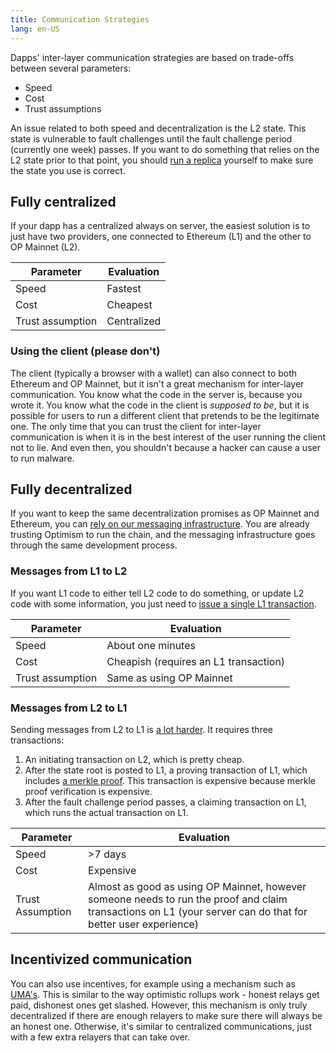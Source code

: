 ```yaml
---
title: Communication Strategies
lang: en-US
---
```


Dapps' inter-layer communication strategies are based on trade-offs between several parameters:

- Speed
- Cost
- Trust assumptions

An issue related to both speed and decentralization is the L2 state.
This state is vulnerable to fault challenges until the fault challenge period (currently one week) passes.
If you want to do something that relies on the L2 state prior to that point, you should [run a replica](../build/run-a-node.md) yourself to make sure the state you use is correct.



## Fully centralized

If your dapp has a centralized always on server, the easiest solution is to just have two providers, one connected to Ethereum (L1) and the other to OP Mainnet (L2).

| Parameter         | Evaluation |
| - | - |
| Speed             | Fastest
| Cost              | Cheapest
| Trust assumption  | Centralized


### Using the client (please don't)

The client (typically a browser with a wallet) can also connect to both Ethereum and OP Mainnet, but it isn't a great mechanism for inter-layer communication.
You know what the code in the server is, because you wrote it.
You know what the code in the client is *supposed to be*, but it is possible for users to run a different client that pretends to be the legitimate one. 
The only time that you can trust the client for inter-layer communication is when it is in the best interest of the user running the client not to lie.
And even then, you shouldn't because a hacker can cause a user to run malware.


## Fully decentralized

If you want to keep the same decentralization promises as OP Mainnet and Ethereum, you can [rely on our messaging infrastructure](messaging.md).
You are already trusting Optimism to run the chain, and the messaging infrastructure goes through the same development process.

### Messages from L1 to L2

If you want L1 code to either tell L2 code to do something, or update L2 code with some information, you just need to [issue a single L1 transaction](messaging.md#for-ethereum-l1-to-op-mainnet-l2-transactions).

| Parameter         | Evaluation |
| - | - |
| Speed             | About one minutes
| Cost              | Cheapish (requires an L1 transaction)
| Trust assumption  | Same as using OP Mainnet

### Messages from L2 to L1

Sending messages from L2 to L1 is [a lot harder](messaging.md#for-op-mainnet-l2-to-ethereum-l1-transactions). 
It requires three transactions:

1. An initiating transaction on L2, which is pretty cheap.
1. After the state root is posted to L1, a proving transaction of L1, which includes [a merkle proof](https://medium.com/crypto-0-nite/merkle-proofs-explained-6dd429623dc5). 
   This transaction is expensive because merkle proof verification is expensive.
1. After the fault challenge period passes, a claiming transaction on L1, which runs the actual transaction on L1.

| Parameter         | Evaluation |
| - | - |
| Speed             | >7 days 
| Cost              | Expensive
| Trust Assumption  | Almost as good as using OP Mainnet, however someone needs to run the proof and claim transactions on L1 (your server can do that for better user experience)


## Incentivized communication

You can also use incentives, for example using a mechanism such as [UMA's](../../useful-tools/oracles/#universal-market-access-uma).
This is similar to the way optimistic rollups work - honest relays get paid, dishonest ones get slashed.
However,  this mechanism is only truly decentralized if there are enough relayers to make sure there will always be an honest one.
Otherwise, it's similar to centralized communications, just with a few extra relayers that can take over.